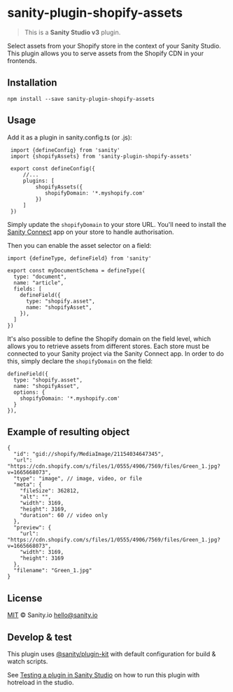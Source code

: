# sanity-plugin-shopify-assets

> This is a **Sanity Studio v3** plugin.

Select assets from your Shopify store in the context of your Sanity Studio. This plugin allows you to serve assets from the Shopify CDN in your frontends.

## Installation

```
npm install --save sanity-plugin-shopify-assets
```

## Usage

Add it as a plugin in sanity.config.ts (or .js):

```
 import {defineConfig} from 'sanity'
 import {shopifyAssets} from 'sanity-plugin-shopify-assets'

 export const defineConfig({
     //...
     plugins: [
         shopifyAssets({
            shopifyDomain: '*.myshopify.com'
         })
     ]
 })
```

Simply update the `shopifyDomain` to your store URL. You'll need to install the [Sanity Connect](https://www.sanity.io/docs/sanity-connect-for-shopify) app on your store to handle authorisation.

Then you can enable the asset selector on a field:

```
import {defineType, defineField} from 'sanity'

export const myDocumentSchema = defineType({
  type: "document",
  name: "article",
  fields: [
    defineField({
      type: "shopify.asset",
      name: "shopifyAsset",
    }),
  ]
})
```

It's also possible to define the Shopify domain on the field level, which allows you to retrieve assets from different stores. Each store must be connected to your Sanity project via the Sanity Connect app. In order to do this, simply declare the `shopifyDomain` on the field:

```
defineField({
  type: "shopify.asset",
  name: "shopifyAsset",
  options: {
    shopifyDomain: '*.myshopify.com'
  }
}),
```

## Example of resulting object

```jsonc
{
  "id": "gid://shopify/MediaImage/21154034647345",
  "url": "https://cdn.shopify.com/s/files/1/0555/4906/7569/files/Green_1.jpg?v=1665668073",
  "type": "image", // image, video, or file
  "meta": {
    "fileSize": 362812,
    "alt": "",
    "width": 3169,
    "height": 3169,
    "duration": 60 // video only
  },
  "preview": {
    "url": "https://cdn.shopify.com/s/files/1/0555/4906/7569/files/Green_1.jpg?v=1665668073",
    "width": 3169,
    "height": 3169
  },
  "filename": "Green_1.jpg"
}
```

## License

[MIT](LICENSE) © Sanity.io <hello@sanity.io>

## Develop & test

This plugin uses [@sanity/plugin-kit](https://github.com/sanity-io/plugin-kit)
with default configuration for build & watch scripts.

See [Testing a plugin in Sanity Studio](https://github.com/sanity-io/plugin-kit#testing-a-plugin-in-sanity-studio)
on how to run this plugin with hotreload in the studio.
